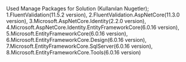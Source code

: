 Used Manage Packages for Solution (Kullanılan Nugetler);
1.FluentValidation(11.5.2 version),
2.FluentValidation.AspNetCore(11.3.0 version),
3.Microsoft.AspNetCore.Identity(2.2.0 version),
4.Microsoft.AspNetCore.Identity.EntityFrameworkCore(6.0.16 version),
5.Microsoft.EntityFrameworkCore(6.0.16 version),
6.Microsoft.EntityFrameworkCore.Design(6.0.16 version),
7.Microsoft.EntityFrameworkCore.SqlServer(6.0.16 version),
8.Microsoft.EntityFrameworkCore.Tools(6.0.16 version)


